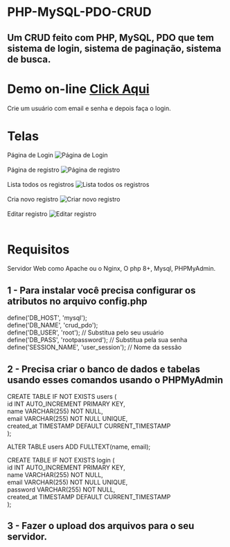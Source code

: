 # PHP-MySQL-PDO-CRUD
## Um CRUD feito com PHP, MySQL, PDO que tem sistema de login, sistema de paginação, sistema de busca.

# Demo on-line <a href="https://pedrosilva.tech/crud/">Click Aqui</a><br>
Crie um usuário com email e senha e depois faça o login.

# Telas

Página de Login
<img src="http://areadeteste.42web.io/crud/crud-img/login.jpg" alt="Página de Login"><br><br>
Página de registro
<img src="http://areadeteste.42web.io/crud/crud-img/register.jpg" alt="Página de registro"><br><br>
Lista todos os registros
<img src="http://areadeteste.42web.io/crud/crud-img/listar.jpg" alt="Lista todos os registros"><br><br>
Cria novo registro
<img src="http://areadeteste.42web.io/crud/crud-img/create.jpg" alt="Criar novo registro"><br><br>
Editar registro
<img src="http://areadeteste.42web.io/crud/crud-img/editar.jpg" alt="Editar registro"><br><br>

# Requisitos
Servidor Web como Apache ou o Nginx, O php 8+, Mysql, PHPMyAdmin.

## 1 - Para instalar você precisa configurar os atributos no arquivo config.php

define('DB_HOST', 'mysql');<br/>
define('DB_NAME', 'crud_pdo');<br/>
define('DB_USER', 'root'); // Substitua pelo seu usuário<br/>
define('DB_PASS', 'rootpassword'); // Substitua pela sua senha<br/>
define('SESSION_NAME', 'user_session'); // Nome da sessão<br/>

## 2 - Precisa criar o banco de dados e tabelas usando esses comandos usando o PHPMyAdmin

CREATE TABLE IF NOT EXISTS users (<br/>
    id INT AUTO_INCREMENT PRIMARY KEY,<br/>
    name VARCHAR(255) NOT NULL,<br/>
    email VARCHAR(255) NOT NULL UNIQUE,<br/>
    created_at TIMESTAMP DEFAULT CURRENT_TIMESTAMP<br/>
);<br/>

ALTER TABLE users ADD FULLTEXT(name, email);<br/>

CREATE TABLE IF NOT EXISTS login (<br/>
    id INT AUTO_INCREMENT PRIMARY KEY,<br/>
    name VARCHAR(255) NOT NULL,<br/>
    email VARCHAR(255) NOT NULL UNIQUE,<br/>
    password VARCHAR(255) NOT NULL,<br/>
    created_at TIMESTAMP DEFAULT CURRENT_TIMESTAMP<br/>
);<br/>

## 3 - Fazer o upload dos arquivos para o seu servidor.



